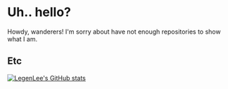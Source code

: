 # Uh.. hello?

Howdy, wanderers! I'm sorry about have not enough repositories to show what I am.

## Etc

[![LegenLee's GitHub stats](https://github-readme-stats.vercel.app/api?username=legenlee)](https://github.com/anuraghazra/github-readme-stats)
